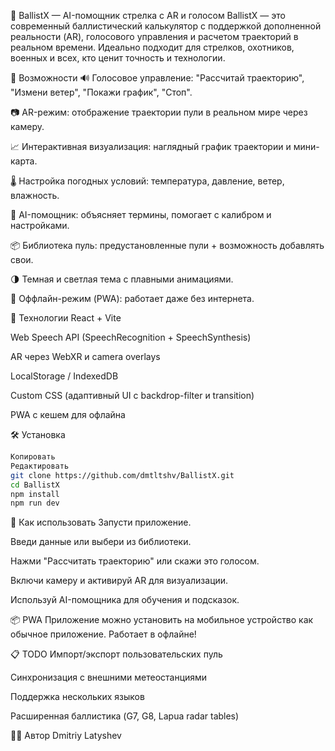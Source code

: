 🎯 BallistX — AI-помощник стрелка с AR и голосом
BallistX — это современный баллистический калькулятор с поддержкой дополненной реальности (AR), голосового управления и расчетом траекторий в реальном времени. Идеально подходит для стрелков, охотников, военных и всех, кто ценит точность и технологии.


🚀 Возможности
🔊 Голосовое управление: "Рассчитай траекторию", "Измени ветер", "Покажи график", "Стоп".

📷 AR-режим: отображение траектории пули в реальном мире через камеру.

📈 Интерактивная визуализация: наглядный график траектории и мини-карта.

🌡️ Настройка погодных условий: температура, давление, ветер, влажность.

🧠 AI-помощник: объясняет термины, помогает с калибром и настройками.

📦 Библиотека пуль: предустановленные пули + возможность добавлять свои.

🌗 Темная и светлая тема с плавными анимациями.

📡 Оффлайн-режим (PWA): работает даже без интернета.

🧩 Технологии
React + Vite

Web Speech API (SpeechRecognition + SpeechSynthesis)

AR через WebXR и camera overlays

LocalStorage / IndexedDB

Custom CSS (адаптивный UI с backdrop-filter и transition)

PWA с кешем для офлайна

🛠️ Установка
```bash
Копировать
Редактировать
git clone https://github.com/dmtltshv/BallistX.git
cd BallistX
npm install
npm run dev
```
🧪 Как использовать
Запусти приложение.

Введи данные или выбери из библиотеки.

Нажми "Рассчитать траекторию" или скажи это голосом.

Включи камеру и активируй AR для визуализации.

Используй AI-помощника для обучения и подсказок.

📦 PWA
Приложение можно установить на мобильное устройство как обычное приложение. Работает в офлайне!

📋 TODO
 Импорт/экспорт пользовательских пуль

 Синхронизация с внешними метеостанциями

 Поддержка нескольких языков

 Расширенная баллистика (G7, G8, Lapua radar tables)

👨‍💻 Автор
Dmitriy Latyshev
